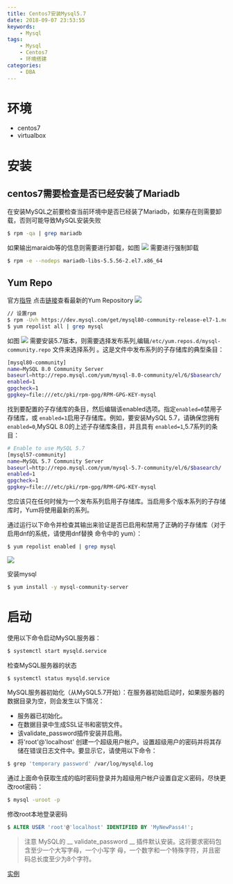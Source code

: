 ```yaml
---
title: Centos7安装Mysql5.7
date: 2018-09-07 23:53:55
keywords:
    - Mysql
tags:
    - Mysql
    - Centos7
    - 环境搭建
categories:
    - DBA
---
```


# 环境
- centos7
- virtualbox

<!-- more -->

# 安装

## centos7需要检查是否已经安装了Mariadb
在安装MySQL之前要检查当前环境中是否已经装了Mariadb，如果存在则需要卸载，否则可能导致MySQL安装失败
``` bash
$ rpm -qa | grep mariadb
```
如果输出maraidb等的信息则需要进行卸载，如图
![](rpm_qa_grep_mariadb.png)
需要进行强制卸载
``` bash
$ rpm -e --nodeps mariadb-libs-5.5.56-2.el7.x86_64
```

## Yum Repo

官方[指导](https://dev.mysql.com/doc/mysql-yum-repo-quick-guide/en/)
点击[链接](https://dev.mysql.com/downloads/repo/yum/)查看最新的Yum Repository
![](mysql_yum_rpm_repo.png)
``` bash
// 设置rpm
$ rpm -Uvh https://dev.mysql.com/get/mysql80-community-release-el7-1.noarch.rpm
$ yum repolist all | grep mysql
```
如图
![](set_rpm.png)
需要安装5.7版本，则需要选择发布系列,编辑`/etc/yum.repos.d/mysql-community.repo` 文件来选择系列 。这是文件中发布系列的子存储库的典型条目：
``` bash
[mysql80-community]
name=MySQL 8.0 Community Server
baseurl=http://repo.mysql.com/yum/mysql-8.0-community/el/6/$basearch/
enabled=1
gpgcheck=1
gpgkey=file:///etc/pki/rpm-gpg/RPM-GPG-KEY-mysql
```
找到要配置的子存储库的条目，然后编辑该enabled选项。指定`enabled=0`禁用子存储库，或 `enabled=1`启用子存储库。例如，要安装MySQL 5.7，请确保您拥有`enabled=0`,MySQL 8.0的上述子存储库条目，并且具有 `enabled=1`,5.7系列的条目：
``` bash
# Enable to use MySQL 5.7
[mysql57-community]
name=MySQL 5.7 Community Server
baseurl=http://repo.mysql.com/yum/mysql-5.7-community/el/6/$basearch/
enabled=1
gpgcheck=1
gpgkey=file:///etc/pki/rpm-gpg/RPM-GPG-KEY-mysql
```
您应该只在任何时候为一个发布系列启用子存储库。当启用多个版本系列的子存储库时，Yum将使用最新的系列。

通过运行以下命令并检查其输出来验证是否已启用和禁用了正确的子存储库（对于启用dnf的系统，请使用dnf替换 命令中的 yum）：
``` bash
$ yum repolist enabled | grep mysql
```
![](repolist_enabled_mysql.png)

安装mysql
``` bash
$ yum install -y mysql-community-server
```

# 启动

使用以下命令启动MySQL服务器：
``` bash
$ systemctl start mysqld.service
```
检查MySQL服务器的状态
``` bash
$ systemctl status mysqld.service
```
MySQL服务器初始化（从MySQL5.7开始）：在服务器初始启动时，如果服务器的数据目录为空，则会发生以下情况：
- 服务器已初始化。
- 在数据目录中生成SSL证书和密钥文件。
- 该validate_password插件安装并启用。
- 将'root'@'localhost' 创建一个超级用户帐户。设置超级用户的密码并将其存储在错误日志文件中。要显示它，请使用以下命令：
``` bash
$ grep 'temporary password' /var/log/mysqld.log
```
通过上面命令获取生成的临时密码登录并为超级用户帐户设置自定义密码，尽快更改root密码：
``` bash
$ mysql -uroot -p
```
修改root本地登录密码
``` sql
$ ALTER USER 'root'@'localhost' IDENTIFIED BY 'MyNewPass4!';
```
> 注意
> MySQL的 __ validate_password __ 
> 插件默认安装。这将要求密码包含至少一个大写字母，一个小写字
> 母，一个数字和一个特殊字符，并且密码总长度至少为8个字符。

[实例](mysql_set_root_pwd.png)